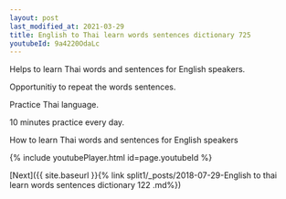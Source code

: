 ```yaml
---
layout: post
last_modified_at: 2021-03-29
title: English to Thai learn words sentences dictionary 725 
youtubeId: 9a4220OdaLc
---
```

 
 
Helps to learn Thai words and sentences for English speakers.

Opportunitiy to repeat the words sentences. 

Practice Thai language. 
 
10 minutes practice every day. 
 
How to learn Thai words and sentences for English speakers 
 
{% include youtubePlayer.html id=page.youtubeId %}
 
 
[Next]({{ site.baseurl }}{% link  split1/_posts/2018-07-29-English to thai learn words sentences dictionary 122 .md%})
 
